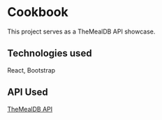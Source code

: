 # Cookbook
This project serves as a TheMealDB API showcase.

## Technologies used
React, Bootstrap

## API Used
[TheMealDB API](https://www.themealdb.com/api.php)

